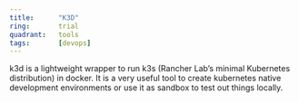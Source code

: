 ```yaml
---
title:      "K3D"
ring:       trial
quadrant:   tools
tags:       [devops]
---
```


k3d is a lightweight wrapper to run k3s (Rancher Lab’s minimal Kubernetes distribution) in docker. It is a very useful
tool to create kubernetes native development environments or use it as sandbox to test out things locally.
